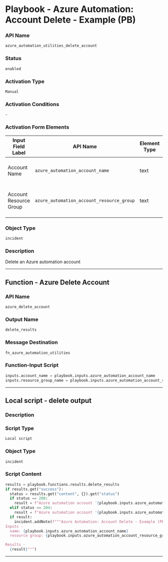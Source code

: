 <!--
    DO NOT MANUALLY EDIT THIS FILE
    THIS FILE IS AUTOMATICALLY GENERATED WITH resilient-sdk codegen
    Generated with resilient-sdk v50.1.262
-->

# Playbook - Azure Automation: Account Delete - Example (PB)

### API Name
`azure_automation_utilities_delete_account`

### Status
`enabled`

### Activation Type
`Manual`

### Activation Conditions
`-`

### Activation Form Elements
| Input Field Label | API Name | Element Type | Tooltip | Requirement |
| ----------------- | -------- | ------------ | ------- | ----------- |
| Account Name | `azure_automation_account_name` | text | Azure automation account name | Always |
| Account Resource Group | `azure_automation_account_resource_group` | text | Azure Automation account resource group | Always |

### Object Type
`incident`

### Description
Delete an Azure automation account


---
## Function - Azure Delete Account

### API Name
`azure_delete_account`

### Output Name
`delete_results`

### Message Destination
`fn_azure_automation_utilities`

### Function-Input Script
```python
inputs.account_name = playbook.inputs.azure_automation_account_name
inputs.resource_group_name = playbook.inputs.azure_automation_account_resource_group
```

---

## Local script - delete output

### Description


### Script Type
`Local script`

### Object Type
`incident`

### Script Content
```python
results = playbook.functions.results.delete_results
if results.get("success"):
  status = results.get("content", {}).get("status")
  if status == 200:
    result = f"Azure automation account '{playbook.inputs.azure_automation_account_name}' was deleted."
  elif status == 204:
    result = f"Azure automation account '{playbook.inputs.azure_automation_account_name}' not found."
  if result:
    incident.addNote(f"""Azure Automation: Account Delete - Example (PB)
Inputs -
  name: {playbook.inputs.azure_automation_account_name}
  resource group: {playbook.inputs.azure_automation_account_resource_group}

Results -
  {result}""")
```

---

